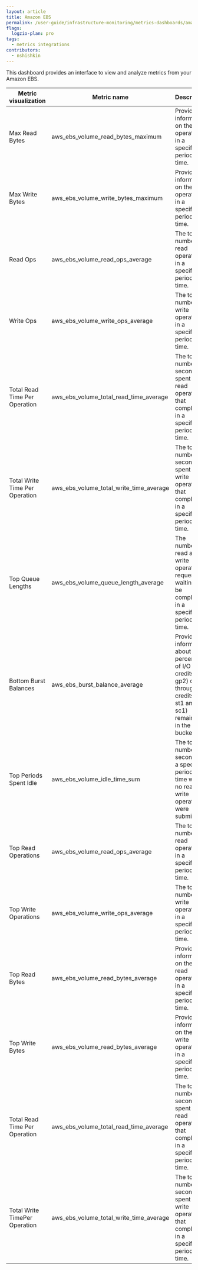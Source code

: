 ```yaml
---
layout: article
title: Amazon EBS
permalink: /user-guide/infrastructure-monitoring/metrics-dashboards/amazon-ebs.html 
flags:
  logzio-plan: pro
tags:
  - metrics integrations
contributors:
  - nshishkin
---
```



This dashboard provides an interface to view and analyze metrics from your Amazon EBS.

| Metric visualization           | Metric name                                   | Description                                                                                                                               |
| ------------------------------ | --------------------------------------------- | ----------------------------------------------------------------------------------------------------------------------------------------- |
| Max Read Bytes    | aws\_ebs\_volume\_read\_bytes\_maximum        | Provides information on the read operations in a specified period of time.                                                                |
| Max Write Bytes                | aws\_ebs\_volume\_write\_bytes\_maximum       | Provides information on the write operations in a specified period of time.                                                               |
| Read Ops          | aws\_ebs\_volume\_read\_ops\_average          | The total number of read operations in a specified period of time.                                                                        |
| Write Ops                      | aws\_ebs\_volume\_write\_ops\_average         | The total number of write operations in a specified period of time.                                                                       |
| Total Read Time Per Operation  | aws\_ebs\_volume\_total\_read\_time\_average  | The total number of seconds spent by all read operations that completed in a specified period of time.                                    |
| Total Write Time Per Operation | aws\_ebs\_volume\_total\_write\_time\_average | The total number of seconds spent by all write operations that completed in a specified period of time.                                   |
| Top Queue Lengths | aws\_ebs\_volume\_queue\_length\_average      | The number of read and write operation requests waiting to be completed in a specified period of time.     |
| Bottom Burst Balances          | aws\_ebs\_burst\_balance\_average             | Provides information about the percentage of I/O credits (for gp2) or throughput credits (for st1 and sc1) remaining in the burst bucket. |
| Top Periods Spent Idle         | aws\_ebs\_volume\_idle\_time\_sum             | The total number of seconds in a specified period of time when no read or write operations were submitted.     |
| Top Read Operations            | aws\_ebs\_volume\_read\_ops\_average          | The total number of read operations in a specified period of time.                                                                        |
| Top Write Operations           | aws\_ebs\_volume\_write\_ops\_average         | The total number of write operations in a specified period of time.                                                                       |
| Top Read Bytes                 | aws\_ebs\_volume\_read\_bytes\_average        | Provides information on the top read operations in a specified period of time.                                                            |
| Top Write Bytes                | aws\_ebs\_volume\_read\_bytes\_average        | Provides information on the top write  operations in a specified period of time.                                                          |
| Total Read Time Per Operation  | aws\_ebs\_volume\_total\_read\_time\_average  | The total number of seconds spent by all read operations that completed in a specified period of time.                                    |
| Total Write TimePer Operation  | aws\_ebs\_volume\_total\_write\_time\_average | The total number of seconds spent by all write operations that completed in a specified period of time.                                   |
